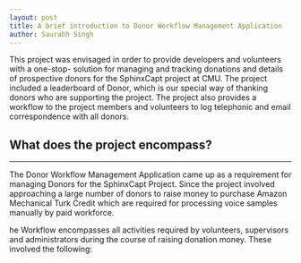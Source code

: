 ```yaml
---
layout: post
title: A brief introduction to Donor Workflow Management Application
author: Saurabh Singh
---
```


This project was envisaged in order to provide developers and volunteers with a one-stop- solution for managing and tracking donations and details of prospective donors for the SphinxCapt project at CMU. The project included a leaderboard of Donor, which is our special way of thanking donors who are supporting the project. The project also provides a workflow to the project members and volunteers to log telephonic and email correspondence with all donors.

## What does the project encompass? 
-----

The Donor Workflow Management Application came up as a requirement for managing Donors for the SphinxCapt Project. Since the project involved approaching a large number of donors to raise money to purchase Amazon Mechanical Turk Credit which are required for processing voice samples manually by paid workforce. 

he Workflow encompasses all activities required by volunteers, supervisors and administrators during the course of raising donation money. These involved the following:
    
    
    

